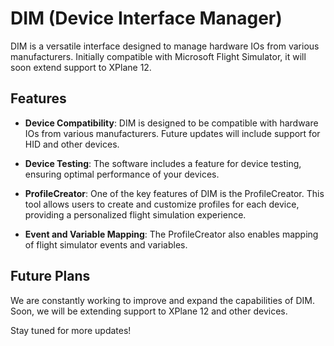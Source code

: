 # DIM (Device Interface Manager)

DIM is a versatile interface designed to manage hardware IOs from various manufacturers. Initially compatible with Microsoft Flight Simulator, it will soon extend support to XPlane 12.

## Features

- **Device Compatibility**: DIM is designed to be compatible with hardware IOs from various manufacturers. Future updates will include support for HID and other devices.

- **Device Testing**: The software includes a feature for device testing, ensuring optimal performance of your devices.

- **ProfileCreator**: One of the key features of DIM is the ProfileCreator. This tool allows users to create and customize profiles for each device, providing a personalized flight simulation experience.

- **Event and Variable Mapping**: The ProfileCreator also enables mapping of flight simulator events and variables.

## Future Plans

We are constantly working to improve and expand the capabilities of DIM. Soon, we will be extending support to XPlane 12 and other devices.

Stay tuned for more updates!